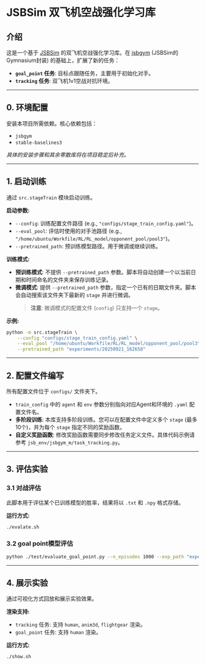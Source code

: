 # JSBSim 双飞机空战强化学习库

## 介绍

这是一个基于 [JSBSim](http://jsbsim.sourceforge.net/) 的双飞机空战强化学习库。在 [jsbgym](https://github.com/Gor-Ren/jsbgym) (JSBSim的Gymnasium封装) 的基础上，扩展了新的任务：

-   **`goal_point` 任务**: 目标点跟随任务，主要用于初始化对手。
-   **`tracking` 任务**: 双飞机1v1空战对抗环境。

---

## 0. 环境配置

安装本项目所需依赖。核心依赖包括：

-   `jsbgym`
-   `stable-baselines3`

*具体的安装步骤和其余零散库将在项目稳定后补充。*

---

## 1. 启动训练

通过 `src.stageTrain` 模块启动训练。

**启动参数:**

-   `--config`: 训练配置文件路径 (e.g., `"configs/stage_train_config.yaml"`)。
-   `--eval_pool`: 评估时使用的对手池路径 (e.g., `"/home/ubuntu/Workfile/RL/RL_model/opponent_pool/pool3"`)。
-   `--pretrained_path`: 预训练模型路径。用于微调或继续训练。

**训练模式:**

-   **预训练模式**: 不提供 `--pretrained_path` 参数。脚本将自动创建一个以当前日期和时间命名的文件夹来保存训练记录。
-   **微调模式**: 提供 `--pretrained_path` 参数，指定一个已有的日期文件夹。脚本会自动搜索该文件夹下最新的 `stage` 并进行微调。
    > **注意**: 微调模式的配置文件 (`config`) 只支持一个 `stage`。

**示例:**

```bash
python -m src.stageTrain \
    --config "configs/stage_train_config.yaml" \
    --eval_pool "/home/ubuntu/Workfile/RL/RL_model/opponent_pool/pool3" \
    --pretrained_path "experiments/20250921_162658"
```

---

## 2. 配置文件编写

所有配置文件位于 `configs/` 文件夹下。

-   `train_config` 中的 `agent` 和 `env` 参数分别指向对应Agent和环境的 `.yaml` 配置文件名。
-   **多阶段训练**: 本库支持多阶段训练。您可以在配置文件中定义多个 `stage` (最多10个)，并为每个 `stage` 指定不同的奖励函数。
-   **自定义奖励函数**: 修改奖励函数需要同步修改任务定义文件。具体代码示例请参考 `jsb_env/jsbgym_m/task_tracking.py`。

---

## 3. 评估实验

### 3.1 对战评估

此脚本用于评估某个已训练模型的胜率，结果将以 `.txt` 和 `.npy` 格式存储。

**运行方式:**

```bash
./evalate.sh
```

### 3.2 goal point模型评估
```bash
python ./test/evaluate_goal_point.py --n_episodes 1000 --exp_path "experiments/goal_point/20250922_095754/stage1/20250923_203916_GoalPointTask_ppo_1layer"
```

---

## 4. 展示实验

通过可视化方式回放和展示实验效果。

**渲染支持:**

-   `tracking` 任务: 支持 `human`, `anim3d`, `flightgear` 渲染。
-   `goal_point` 任务: 支持 `human` 渲染。

**运行方式:**

```bash
./show.sh
```